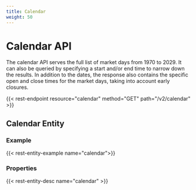 ```yaml
---
title: Calendar
weight: 50
---
```


# Calendar API
The calendar API serves the full list of market days from 1970 to 2029.
It can also be queried by specifying a start and/or end time to narrow
down the results. In addition to the dates, the response also contains
the specific open and close times for the market days, taking into
account early closures.

{{< rest-endpoint resource="calendar" method="GET" path="/v2/calendar" >}}

## Calendar Entity

### Example
{{< rest-entity-example name="calendar">}}

### Properties
{{< rest-entity-desc name="calendar" >}}
